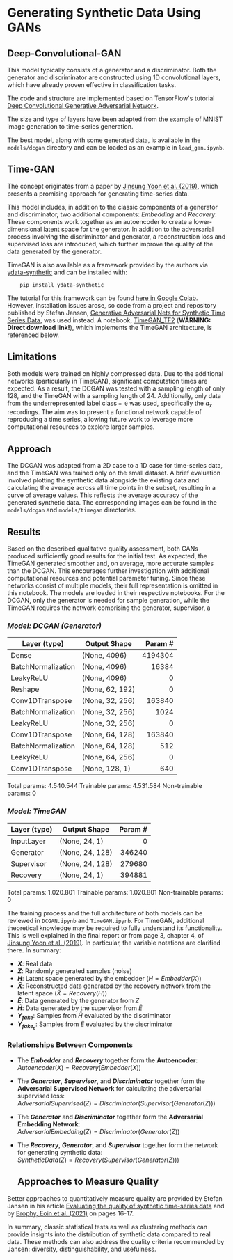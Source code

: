 # Generating Synthetic Data Using GANs

## Deep-Convolutional-GAN

This model typically consists of a generator and a discriminator. Both the generator and discriminator are constructed using 1D convolutional layers, which have already proven effective in classification tasks.

The code and structure are implemented based on TensorFlow's tutorial [Deep Convolutional Generative Adversarial Network](https://www.tensorflow.org/tutorials/generative/dcgan).

The size and type of layers have been adapted from the example of MNIST image generation to time-series generation.

The best model, along with some generated data, is available in the `models/dcgan` directory and can be loaded as an example in `load_gan.ipynb`.

## Time-GAN

The concept originates from a paper by [Jinsung Yoon et al. (2019)](https://proceedings.neurips.cc/paper_files/paper/2019/file/c9efe5f26cd17ba6216bbe2a7d26d490-Paper.pdf), which presents a promising approach for generating time-series data.

This model includes, in addition to the classic components of a generator and discriminator, two additional components: _Embedding_ and _Recovery_. These components work together as an autoencoder to create a lower-dimensional latent space for the generator. In addition to the adversarial process involving the discriminator and generator, a reconstruction loss and supervised loss are introduced, which further improve the quality of the data generated by the generator.

TimeGAN is also available as a framework provided by the authors via [ydata-synthetic](https://github.com/ydataai/ydata-synthetic) and can be installed with:

        pip install ydata-synthetic


The tutorial for this framework can be found [here in Google Colab](https://colab.research.google.com/github/ydataai/ydata-synthetic/blob/master/examples/timeseries/TimeGAN_Synthetic_stock_data.ipynb). However, installation issues arose, so code from a project and repository published by Stefan Jansen, [Generative Adversarial Nets for Synthetic Time Series Data](https://stefan-jansen.github.io/machine-learning-for-trading/21_gans_for_synthetic_time_series/), was used instead. A notebook, [TimeGAN_TF2](https://stefan-jansen.github.io/machine-learning-for-trading/21_gans_for_synthetic_time_series/02_TimeGAN_TF2.ipynb) (__WARNING: Direct download link!__), which implements the TimeGAN architecture, is referenced below.

## Limitations

Both models were trained on highly compressed data. Due to the additional networks (particularly in TimeGAN), significant computation times are expected. As a result, the DCGAN was tested with a sampling length of only 128, and the TimeGAN with a sampling length of 24. Additionally, only data from the underrepresented label class `= 0` was used, specifically the $a_x$ recordings. The aim was to present a functional network capable of reproducing a time series, allowing future work to leverage more computational resources to explore larger samples.

## Approach

The DCGAN was adapted from a 2D case to a 1D case for time-series data, and the TimeGAN was trained only on the small dataset. A brief evaluation involved plotting the synthetic data alongside the existing data and calculating the average across all time points in the subset, resulting in a curve of average values. This reflects the average accuracy of the generated synthetic data. The corresponding images can be found in the `models/dcgan` and `models/timegan` directories.

## Results

Based on the described qualitative quality assessment, both GANs produced sufficiently good results for the initial test. As expected, the TimeGAN generated smoother and, on average, more accurate samples than the DCGAN. This encourages further investigation with additional computational resources and potential parameter tuning. Since these networks consist of multiple models, their full representation is omitted in this notebook. The models are loaded in their respective notebooks. For the DCGAN, only the generator is needed for sample generation, while the TimeGAN requires the network comprising the generator, supervisor, a

### _Model: DCGAN (Generator)_

| Layer (type)   |      Output Shape      |  Param # |
|----------|-------------|------:|
| Dense |  (None, 4096) | 4194304 |
| BatchNormalization |  (None, 4096) | 16384 |
| LeakyReLU |  (None, 4096) | 0 |
| Reshape |  (None, 62, 192) | 0 |
| Conv1DTranspose |  (None, 32, 256) | 163840 |
| BatchNormalization |  (None, 32, 256) | 1024 |
| LeakyReLU |  (None, 32, 256) | 0 |
| Conv1DTranspose |  (None, 64, 128) | 163840 |
| BatchNormalization |  (None, 64, 128) | 512 |
| LeakyReLU |  (None, 64, 256) | 0 |
| Conv1DTranspose |  (None, 128, 1) |  640|
Total params: 4.540.544
Trainable params: 4.531.584
Non-trainable params: 0

### _Model: TimeGAN_

| Layer (type)   |      Output Shape      |  Param # |
|----------|-------------|------:|
| InputLayer |  (None, 24, 1) | 0 |
| Generator |  (None, 24, 128) | 346240 |
| Supervisor |  (None, 24, 128) | 279680 |
| Recovery |  (None, 24, 1) | 394881 |
Total params: 1.020.801
Trainable params: 1.020.801
Non-trainable params: 0

The training process and the full architecture of both models can be reviewed in `DCGAN.ipynb` and `TimeGAN.ipynb`. For TimeGAN, additional theoretical knowledge may be required to fully understand its functionality. This is well explained in the final report or from page 3, chapter 4, of [Jinsung Yoon et al. (2019)](https://proceedings.neurips.cc/paper_files/paper/2019/file/c9efe5f26cd17ba6216bbe2a7d26d490-Paper.pdf). In particular, the variable notations are clarified there. In summary:

- **$X$**: Real data  
- **$Z$**: Randomly generated samples (noise)  
- **$H$**: Latent space generated by the embedder ($H = Embedder(X)$)  
- **$\tilde{X}$**: Reconstructed data generated by the recovery network from the latent space ($\tilde{X} = Recovery(H)$)  
- **$\hat{E}$**: Data generated by the generator from $Z$  
- **$\hat{H}$**: Data generated by the supervisor from $\hat{E}$  
- **$Y_{fake}$**: Samples from $\hat{H}$ evaluated by the discriminator  
- **$Y_{{fake}_e}$**: Samples from $\hat{E}$ evaluated by the discriminator  

### Relationships Between Components

- The **_Embedder_** and **_Recovery_** together form the **Autoencoder**:  
  $Autoencoder(X) = Recovery(Embedder(X))$  

- The **_Generator_**, **_Supervisor_**, and **_Discriminator_** together form the **Adversarial Supervised Network** for calculating the adversarial supervised loss:  
  $AdversarialSupervised(Z) = Discriminator(Supervisor(Generator(Z)))$  

- The **_Generator_** and **_Discriminator_** together form the **Adversarial Embedding Network**:  
  $AdversarialEmbedding(Z) = Discriminator(Generator(Z))$  

- The **_Recovery_**, **_Generator_**, and **_Supervisor_** together form the network for generating synthetic data:  
  $SyntheticData(Z) = Recovery(Supervisor(Generator(Z)))$  

  
  ## Approaches to Measure Quality

Better approaches to quantitatively measure quality are provided by Stefan Jansen in his article [Evaluating the quality of synthetic time-series data](https://stefan-jansen.github.io/machine-learning-for-trading/21_gans_for_synthetic_time_series/) and by [Brophy, Eoin et al. (2021)](https://arxiv.org/pdf/2107.11098.pdf) on pages 16-17. 

In summary, classic statistical tests as well as clustering methods can provide insights into the distribution of synthetic data compared to real data. These methods can also address the quality criteria recommended by Jansen: diversity, distinguishability, and usefulness.